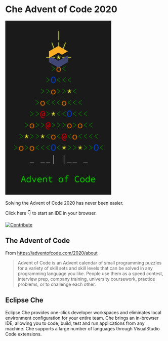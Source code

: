 # Che Advent of Code 2020

[![Contribute](aoc-mod.png)](https://che.openshift.io/f?url=https://github.com/che-incubator/advent-of-code-2020/tree/main)

Solving the Advent of Code 2020 has never been easier.

Click here :point_down: to start an IDE in your browser.

[![Contribute](https://www.eclipse.org/che/contribute.svg)](https://che.openshift.io/f?url=https://github.com/che-incubator/advent-of-code-2020/tree/main)


## The Advent of Code

From https://adventofcode.com/2020/about

> Advent of Code is an Advent calendar of small programming puzzles for a variety of skill sets and skill levels that can be solved in any programming language you like. People use them as a speed contest, interview prep, company training, university coursework, practice problems, or to challenge each other.


## Eclipse Che

Eclipse Che provides one-click developer workspaces and eliminates local environment configuration for your entire team. Che brings an in-browser IDE, allowing you to code, build, test and run applications from any machine. Che supports a large number of languages through VisualStudio Code extensions.


